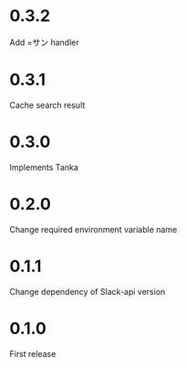 # 0.3.2

Add =サン handler

# 0.3.1

Cache search result

# 0.3.0

Implements Tanka

# 0.2.0

Change required environment variable name

# 0.1.1

Change dependency of Slack-api version

# 0.1.0

First release
